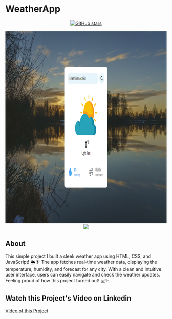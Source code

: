 # WeatherApp
 

 <!-- Intro-->

<!--
* Thanks for reviewing my Project-README-Template! 
* Access the blank-template here (https://github.com/YousefIbrahimismail/Project-README-Template/blob/main/Templates/_blank-README.md) 
* 
* Read the comments for an easy step by step guide.or read this Make_it_Yours guide here: () // add Personalization_md_file
* Enjoy!
-->


<!-- Shields Section--><!-- Optional -->

<!-- 
* Insert project shields and badges through this link https://shields.io/
* 
*
-->

<div align="center">
<!--     <a href="https://github.com/YousefIbrahimismail/Project-README-Template/blob/main/LICENSE.txt"><img alt="GitHub license" src="https://img.shields.io/github/license/YousefIbrahimismail/Project-README-Template?color=ff69b4&style=for-the-badge"></a> -->
    <a href="https://github.com/biswajit760/WeatherApp"><img alt="GitHub stars" src="https://img.shields.io/github/stars/biswajit760/WeatherApp?color=yellow&label=Project%20Stars&style=for-the-badge"></a>
    
</div>
<br>


<!-- Logo Section  --><!-- Required -->

<!--
* Insert an image URL in the <img> "src" attribute bellow. (line )
* 
* Insert your github profile URL in the <a> "href" attribute bellow (line )
-->


<div align="center">
    <a href="https://github.com/YousefIbrahimismail" target="_blank">
        <img src="/assets/Demo.png" 
        alt="Logo" width="1000" height="600">
    </a>
</div>


<!-- Project title 
* use a dynamic typing-SvG here https://readme-typing-svg.demolab.com/demo/
*
*  Instead you can type your project name after a # header
-->

<div align="center">
<img src="https://readme-typing-svg.demolab.com?font=Fira+Code&size=22&duration=4000&pause=5000&background=FFFFFF00&center=true&vCenter=true&multiline=true&width=435&lines=Weather App">
</div>


## About<!-- Required -->
<!-- 
* information about the project 
* 
* keep it short and sweet
-->


This simple project I built a sleek weather app using HTML, CSS, and JavaScript! 🌦️☀️ The app fetches real-time weather data, displaying the temperature, humidity, and forecast for any city. With a clean and intuitive user interface, users can easily navigate and check the weather updates. Feeling proud of how this project turned out! 💻✨.


## Watch this Project's Video on Linkedin
[ Video of this Project ](https://www.linkedin.com/posts/biswajit-mahanty-436347281_webdevelopment-weatherapp-html-activity-7252920688057962496-2p0j?utm_source=share&utm_medium=member_desktop)
<br>
<!--
## How to use this project<!-- Required -->
<!-- 
* Here you may add information about how 
* 
* and why to use this project.
-->
<!--
- Access the [Blank template](./Templates/_blank-README.md) to use for your projects. 
- clone this repository into your local machine.

```bash
    git clone https://github.com/YousefIbrahimismail/Project-README-Template.git
```
- You can copy the markdown directly from this [MD file](./Templates/markdown-only.md).
- Make sure to check the [Documentation](https://github.com/YousefIbrahimismail/Project-README-Template/wiki/Step-by-Step-Guide) for a step by step guide.
- Support me by staring this repository 💛-->











